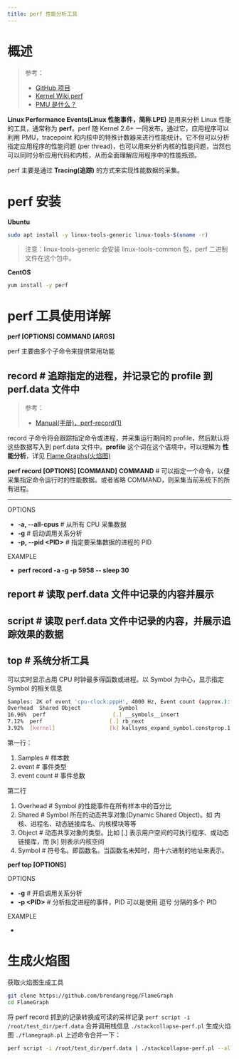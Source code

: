 ```yaml
---
title: perf 性能分析工具
---
```


# 概述

> 参考：
> - [GitHub 项目](https://github.com/torvalds/linux/tree/master/tools/perf)
> - [Kernel Wiki,perf](https://perf.wiki.kernel.org/index.php/Main_Page)
> - [PMU 是什么？](https://qastack.cn/unix/326621/what-are-kernel-pmu-event-s-in-perf-events-list)

**Linux Performance Events(Linux 性能事件，简称 LPE)** 是用来分析 Linux 性能的工具，通常称为 **perf**。perf 随 Kernel 2.6+ 一同发布。通过它，应用程序可以利用 PMU，tracepoint 和内核中的特殊计数器来进行性能统计。它不但可以分析指定应用程序的性能问题 (per thread)，也可以用来分析内核的性能问题，当然也可以同时分析应用代码和内核，从而全面理解应用程序中的性能瓶颈。

perf 主要是通过 **Tracing(追踪)** 的方式来实现性能数据的采集。

# perf 安装

**Ubuntu**

```bash
sudo apt install -y linux-tools-generic linux-tools-$(uname -r)
```

> 注意：linux-tools-generic 会安装 linux-tools-common 包，perf 二进制文件在这个包中。

**CentOS**

```bash
yum install -y perf
```

# perf 工具使用详解

**perf \[OPTIONS] COMMAND \[ARGS]**

perf 主要由多个子命令来提供常用功能

## record # 追踪指定的进程，并记录它的 profile 到 perf.data 文件中

> 参考：
> - [Manual(手册)，perf-record(1)](https://man7.org/linux/man-pages/man1/perf-record.1.html)

record 子命令将会跟踪指定命令或进程，并采集运行期间的 profile，然后默认将这些数据写入到 perf.data 文件中。**profile** 这个词在这个语境中，可以理解为 **性能分析**，详见 [Flame Graphs(火焰图)](/docs/IT学习笔记/6.可观测性/性能优化/Flame%20Graphs(火焰图).md)

**perf record \[OPTIONS] \[COMMAND]**
**COMMAND** # 可以指定一个命令，以便采集指定命令运行时的性能数据。或者省略 COMMAND，则采集当前系统下的所有进程。

---

OPTIONS

- **-a, --all-cpus** # 从所有 CPU 采集数据
- **-g** # 启动调用关系分析
- **-p, --pid \<PID>** # 指定要采集数据的进程的 PID

EXAMPLE

- **perf record -a -g -p 5958 -- sleep 30**

## report # 读取 perf.data 文件中记录的内容并展示

## script # 读取 perf.data 文件中记录的内容，并展示追踪效果的数据

## top # 系统分析工具

可以实时显示占用 CPU 时钟最多得函数或进程。以 Symbol 为中心，显示指定 Symbol 的相关信息

```bash
Samples: 2K of event 'cpu-clock:pppH', 4000 Hz, Event count (approx.): 317933941 lost: 0/0 drop: 0/0
Overhead  Shared Object            Symbol
16.96%  perf                     [.] __symbols__insert
7.12%  perf                     [.] rb_next
3.92%  [kernel]                 [k] kallsyms_expand_symbol.constprop.1
```

第一行：

1. Samples # 样本数
2. event # 事件类型
3. event count # 事件总数

第二行

1. Overhead # Symbol 的性能事件在所有样本中的百分比
2. Shared # Symbol 所在的动态共享对象(Dynamic Shared Object)。如 内核、进程名、动态链接库名、内核模块等等
3. Object # 动态共享对象的类型。比如 \[.] 表示用户空间的可执行程序、或动态链接库，而 \[k] 则表示内核空间
4. Symbol # 符号名。即函数名。当函数名未知时，用十六进制的地址来表示。

**perf top \[OPTIONS]**

OPTIONS

- **-g** # 开启调用关系分析
- **-p \<PID>** # 分析指定进程的事件，PID 可以是使用 逗号 分隔的多个 PID

EXAMPLE

-

# 生成火焰图

获取火焰图生成工具

```bash
git clone https://github.com/brendangregg/FlameGraph
cd FlameGraph
```

将 perf record 抓到的记录转换成可读的采样记录
`perf script -i /root/test_dir/perf.data`
合并调用栈信息
`./stackcollapse-perf.pl`
生成火焰图
`./flamegraph.pl`
上述命令合并一下：

```bash
perf script -i /root/test_dir/perf.data | ./stackcollapse-perf.pl --all | ./flamegraph.pl > /root/test_dir/flame.svg
```
